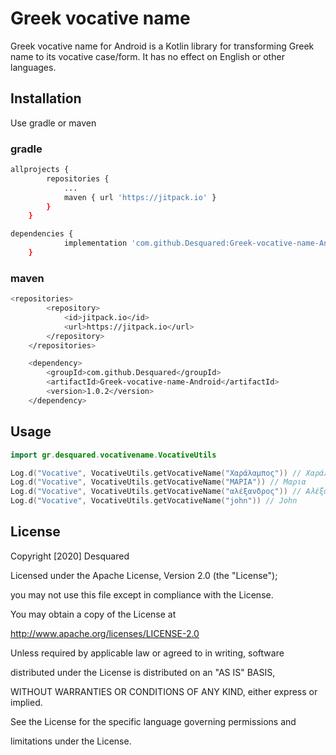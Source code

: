#  Greek vocative name

Greek vocative name for Android is a Kotlin library for transforming Greek name to its vocative case/form. It has no effect on English or other languages.

## Installation

Use gradle or maven

### gradle
```bash
allprojects {
		repositories {
			...
			maven { url 'https://jitpack.io' }
		}
	}

dependencies {
	        implementation 'com.github.Desquared:Greek-vocative-name-Android:1.0.2'
	}
```

### maven
```bash
<repositories>
		<repository>
		    <id>jitpack.io</id>
		    <url>https://jitpack.io</url>
		</repository>
	</repositories>

	<dependency>
	    <groupId>com.github.Desquared</groupId>
	    <artifactId>Greek-vocative-name-Android</artifactId>
	    <version>1.0.2</version>
	</dependency>


```
## Usage

```kotlin
import gr.desquared.vocativename.VocativeUtils

Log.d("Vocative", VocativeUtils.getVocativeName("Χαράλαμπος")) // Χαράλαμπε
Log.d("Vocative", VocativeUtils.getVocativeName("ΜΑΡΙΑ")) // Μαρια
Log.d("Vocative", VocativeUtils.getVocativeName("αλέξανδρος")) // Αλέξανδρε
Log.d("Vocative", VocativeUtils.getVocativeName("john")) // John
```

## License
Copyright [2020] Desquared

Licensed under the Apache License, Version 2.0 (the "License");

you may not use this file except in compliance with the License.

You may obtain a copy of the License at

http://www.apache.org/licenses/LICENSE-2.0

Unless required by applicable law or agreed to in writing, software

distributed under the License is distributed on an "AS IS" BASIS,

WITHOUT WARRANTIES OR CONDITIONS OF ANY KIND, either express or implied.

See the License for the specific language governing permissions and

limitations under the License.
